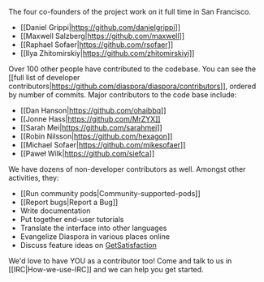 The four co-founders of the project work on it full time in San Francisco.

* [[Daniel Grippi|https://github.com/danielgrippi]]
* [[Maxwell Salzberg|https://github.com/maxwell]]
* [[Raphael Sofaer|https://github.com/rsofaer]]
* [[Ilya Zhitomirskiy|https://github.com/zhitomirskiyi]]

Over 100 other people have contributed to the codebase. You can see the [[full list of developer contributors|https://github.com/diaspora/diaspora/contributors]], ordered by number of commits. Major contributors to the code base include:

* [[Dan Hanson|https://github.com/ohaibbq]]
* [[Jonne Hass|https://github.com/MrZYX]]
* [[Sarah Mei|https://github.com/sarahmei]]
* [[Robin Nilsson|https://github.com/hexagon]]
* [[Michael Sofaer|https://github.com/mikesofaer]]
* [[Paweł Wilk|https://github.com/siefca]]

We have dozens of non-developer contributors as well.  Amongst other activities, they:

* [[Run community pods|Community-supported-pods]]
* [[Report bugs|Report a Bug]]
* Write documentation
* Put together end-user tutorials
* Translate the interface into other languages
* Evangelize Diaspora in various places online
* Discuss feature ideas on <a href="http://getsatisfaction.com/diaspora" target="_blank">GetSatisfaction</a>

We'd love to have YOU as a contributor too! Come and talk to us in [[IRC|How-we-use-IRC]] and we can help you get started. 

